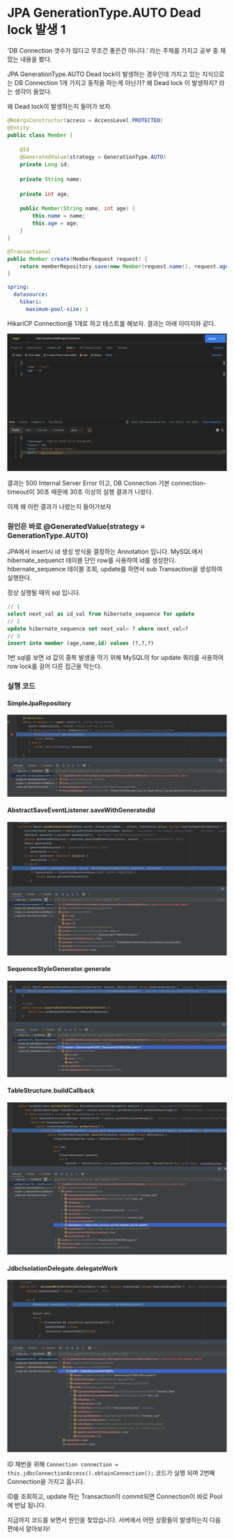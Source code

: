 # JPA GenerationType.AUTO Dead lock 발생 1

'DB Connection 갯수가 많다고 무조건 좋은건 아니다.' 라는 주제를 가지고 공부 중 재밌는 내용을 봤다.

JPA GenerationType.AUTO Dead lock이 발생하는 경우인데 가지고 있는 지식으로는 DB Connection 1개 가지고 동작을 하는게 아닌가? 왜 Dead lock 이 발생하지? 라는 생각이 들었다.

왜 Dead lock이 발생하는지 들어가 보자.

```java
@NoArgsConstructor(access = AccessLevel.PROTECTED)
@Entity
public class Member {

    @Id
    @GeneratedValue(strategy = GenerationType.AUTO)
    private Long id;

    private String name;

    private int age;

    public Member(String name, int age) {
        this.name = name;
        this.age = age;
    }
}
```

```java
@Transactional
public Member create(MemberRequest request) {
    return memberRepository.save(new Member(request.name(), request.age()));
}
```

```yaml
spring:
  datasource:
    hikari:
      maximum-pool-size: 1
```

HikariCP Connection을 1개로 하고 테스트를 해보자.
결과는 아래 이미지와 같다.

![dead_lock_test.png](img/dead_lock_test.png)

결과는 500 Internal Server Error 이고, DB Connection 기본 connection-timeout이 30초 때문에 30초 이상의 실행 결과가 나왔다.

이제 왜 이런 결과가 나왔는지 들어가보자

### 원인은 바로 @GeneratedValue(strategy = GenerationType.AUTO)
JPA에서 insert시 id 생성 방식을 결정하는 Annotation 입니다.
MySQL에서 hibernate_sequenct 테이블 단인 row를 사용하여 id를 생성한다.
hibernate_sequence 테이블 조회, update를 하면서 sub Transaction을 생성하여 실행한다.

정상 실행될 때의 sql 입니다.
```sql
// 1
select next_val as id_val from hibernate_sequence for update
// 2
update hibernate_sequence set next_val= ? where next_val=?
// 3
insert into member (age,name,id) values (?,?,?)
```

1번 sql를 보면 id 값의 중복 발생을 막기 위해 MySQL의 for update 쿼리를 사용하여 row lock를 걸어 다른 접근을 막는다.

### 실행 코드

#### SimpleJpaRepository
![connection_code_1.png](img/connection_code_1.png)

#### AbstractSaveEventListener.saveWithGeneratedId
![connection_code_2.png](img/connection_code_2.png)

#### SequenceStyleGenerator.generate
![connection_code_3.png](img/connection_code_3.png)

#### TableStructure.buildCallback
![connection_code_4.png](img/connection_code_4.png)

#### JdbcIsolationDelegate.delegateWork
![connection_code_5.png](img/connection_code_5.png)

ID 채번을 위해
`Connection connection = this.jdbcConnectionAccess().obtainConnection();`
코드가 실행 되며 2번째 Connection을 가지고 옵니다.

ID를 조회하고, update 하는 Transaction이 commit되면 Connection이 바로 Pool에 반납 됩니다.

지금까지 코드를 보면서 원인을 찾았습니다. 서버에서 어떤 상황들이 발생하는지 다음 편에서 알아보자!
